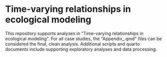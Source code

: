 # Time-varying relationships in ecological modeling

This repository supports analyses in "Time-varying relationships in ecological modeling". For all case studies, the "Appendix_.qmd" files can be considered the final, clean analysis. Additional scripts and quarto documents include supporting exploratory analyses and data processing. 

